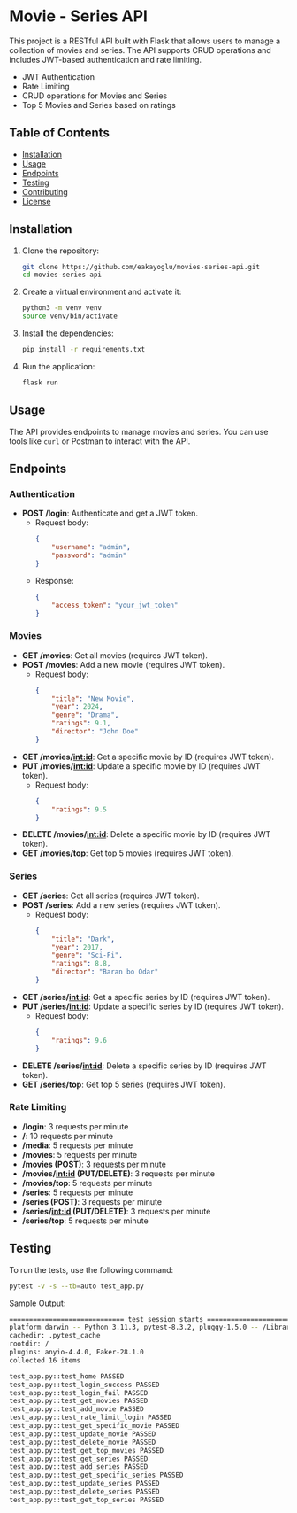 # Movie - Series API

This project is a RESTful API built with Flask that allows users to manage a collection of movies and series. The API supports CRUD operations and includes JWT-based authentication and rate limiting.

- JWT Authentication
- Rate Limiting
- CRUD operations for Movies and Series
- Top 5 Movies and Series based on ratings

## Table of Contents

- [Installation](#installation)
- [Usage](#usage)
- [Endpoints](#endpoints)
- [Testing](#testing)
- [Contributing](#contributing)
- [License](#license)

## Installation

1. Clone the repository:
    ```sh
    git clone https://github.com/eakayoglu/movies-series-api.git
    cd movies-series-api
    ```

2. Create a virtual environment and activate it:
    ```sh
    python3 -m venv venv
    source venv/bin/activate
    ```

3. Install the dependencies:
    ```sh
    pip install -r requirements.txt
    ```


4. Run the application:
    ```sh
    flask run
    ```

## Usage

The API provides endpoints to manage movies and series. You can use tools like `curl` or Postman to interact with the API.

## Endpoints

### Authentication

- **POST /login**: Authenticate and get a JWT token.
    - Request body:
        ```json
        {
            "username": "admin",
            "password": "admin"
        }
        ```
    - Response:
        ```json
        {
            "access_token": "your_jwt_token"
        }
        ```

### Movies

- **GET /movies**: Get all movies (requires JWT token).
- **POST /movies**: Add a new movie (requires JWT token).
    - Request body:
        ```json
        {
            "title": "New Movie",
            "year": 2024,
            "genre": "Drama",
            "ratings": 9.1,
            "director": "John Doe"
        }
        ```
- **GET /movies/<int:id>**: Get a specific movie by ID (requires JWT token).
- **PUT /movies/<int:id>**: Update a specific movie by ID (requires JWT token).
    - Request body:
        ```json
        {
            "ratings": 9.5
        }
        ```
- **DELETE /movies/<int:id>**: Delete a specific movie by ID (requires JWT token).
- **GET /movies/top**: Get top 5 movies (requires JWT token).

### Series

- **GET /series**: Get all series (requires JWT token).
- **POST /series**: Add a new series (requires JWT token).
    - Request body:
        ```json
        {
            "title": "Dark",
            "year": 2017,
            "genre": "Sci-Fi",
            "ratings": 8.8,
            "director": "Baran bo Odar"
        }
        ```
- **GET /series/<int:id>**: Get a specific series by ID (requires JWT token).
- **PUT /series/<int:id>**: Update a specific series by ID (requires JWT token).
    - Request body:
        ```json
        {
            "ratings": 9.6
        }
        ```
- **DELETE /series/<int:id>**: Delete a specific series by ID (requires JWT token).
- **GET /series/top**: Get top 5 series (requires JWT token).

### Rate Limiting

- **/login**: 3 requests per minute
- **/**: 10 requests per minute
- **/media**: 5 requests per minute
- **/movies**: 5 requests per minute
- **/movies (POST)**: 3 requests per minute
- **/movies/<int:id> (PUT/DELETE)**: 3 requests per minute
- **/movies/top**: 5 requests per minute
- **/series**: 5 requests per minute
- **/series (POST)**: 3 requests per minute
- **/series/<int:id> (PUT/DELETE)**: 3 requests per minute
- **/series/top**: 5 requests per minute

## Testing

To run the tests, use the following command:
```sh
pytest -v -s --tb=auto test_app.py
```

Sample Output:
```sh
============================= test session starts ==============================
platform darwin -- Python 3.11.3, pytest-8.3.2, pluggy-1.5.0 -- /Library/Frameworks/Python.framework/Versions/3.11/bin/python3.11
cachedir: .pytest_cache
rootdir: /
plugins: anyio-4.4.0, Faker-28.1.0
collected 16 items                                                             

test_app.py::test_home PASSED
test_app.py::test_login_success PASSED
test_app.py::test_login_fail PASSED
test_app.py::test_get_movies PASSED
test_app.py::test_add_movie PASSED
test_app.py::test_rate_limit_login PASSED
test_app.py::test_get_specific_movie PASSED
test_app.py::test_update_movie PASSED
test_app.py::test_delete_movie PASSED
test_app.py::test_get_top_movies PASSED
test_app.py::test_get_series PASSED
test_app.py::test_add_series PASSED
test_app.py::test_get_specific_series PASSED
test_app.py::test_update_series PASSED
test_app.py::test_delete_series PASSED
test_app.py::test_get_top_series PASSED
```
